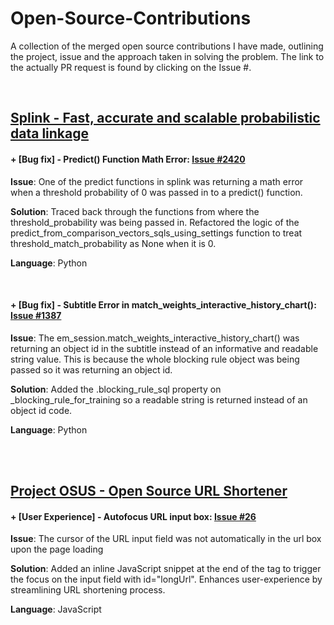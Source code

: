 # Open-Source-Contributions
A collection of the merged open source contributions I have made, outlining the project, issue and the approach taken in solving the problem. The link to the actually PR request is found by clicking on the Issue #.

<br>

## [Splink - Fast, accurate and scalable probabilistic data linkage](https://github.com/moj-analytical-services/splink)


#### + [**Bug fix**] - Predict() Function Math Error: [Issue #2420](https://github.com/moj-analytical-services/splink/pull/2425)


**Issue**: One of the predict functions in splink was returning a math error when a threshold probability of 0 was passed in to a predict() function.

**Solution**: Traced back through the functions from where the threshold_probability was being passed in. Refactored the logic of the predict_from_comparison_vectors_sqls_using_settings function to treat threshold_match_probability as None when it is 0.

**Language**: Python

<br>

#### + [**Bug fix**] - Subtitle Error in match_weights_interactive_history_chart(): [Issue #1387](https://github.com/moj-analytical-services/splink/pull/2446)

**Issue**: The em_session.match_weights_interactive_history_chart() was returning an object id in the subtitle instead of an informative and readable string value. This is because the whole blocking rule object was being passed so it was returning an object id. 

**Solution**: Added the .blocking_rule_sql property on _blocking_rule_for_training so a readable string is returned instead of an object id code.

**Language**: Python

<br><br>

## [Project OSUS - Open Source URL Shortener](https://github.com/harshithtunuguntla/project-osus)

#### + [User Experience] - Autofocus URL input box: [Issue #26](https://github.com/harshithtunuguntla/project-osus/pull/38)

**Issue**: The cursor of the URL input field was not automatically in the url box upon the page loading

**Solution**: Added an inline JavaScript snippet at the end of the <body> tag to trigger the focus on the input field with id="longUrl". Enhances user-experience by streamlining URL shortening process.

**Language**: JavaScript



